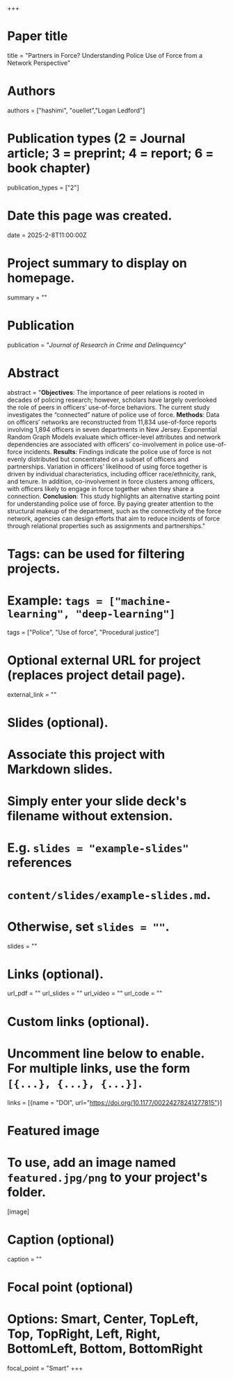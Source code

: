 +++
# Paper title
title = "Partners in Force? Understanding Police Use of Force from a Network Perspective"

# Authors
authors = ["hashimi", "ouellet","Logan Ledford"]

# Publication types (2 = Journal article; 3 = preprint; 4 = report; 6 = book chapter)
publication_types = ["2"]

# Date this page was created.
date = 2025-2-8T11:00:00Z

# Project summary to display on homepage.
summary = ""

# Publication
publication = "*Journal of Research in Crime and Delinquency*"

# Abstract
abstract = "**Objectives**:
The importance of peer relations is rooted in decades of policing research; however, scholars have largely overlooked the role of peers in officers’ use-of-force behaviors. The current study investigates the “connected” nature of police use of force.
**Methods**:
Data on officers’ networks are reconstructed from 11,834 use-of-force reports involving 1,894 officers in seven departments in New Jersey. Exponential Random Graph Models evaluate which officer-level attributes and network dependencies are associated with officers’ co-involvement in police use-of-force incidents.
**Results**:
Findings indicate the police use of force is not evenly distributed but concentrated on a subset of officers and partnerships. Variation in officers’ likelihood of using force together is driven by individual characteristics, including officer race/ethnicity, rank, and tenure. In addition, co-involvement in force clusters among officers, with officers likely to engage in force together when they share a connection.
**Conclusion**:
This study highlights an alternative starting point for understanding police use of force. By paying greater attention to the structural makeup of the department, such as the connectivity of the force network, agencies can design efforts that aim to reduce incidents of force through relational properties such as assignments and partnerships."

# Tags: can be used for filtering projects.
# Example: `tags = ["machine-learning", "deep-learning"]`
tags = ["Police", "Use of force", "Procedural justice"]

# Optional external URL for project (replaces project detail page).
external_link = ""

# Slides (optional).
#   Associate this project with Markdown slides.
#   Simply enter your slide deck's filename without extension.
#   E.g. `slides = "example-slides"` references 
#   `content/slides/example-slides.md`.
#   Otherwise, set `slides = ""`.
slides = ""

# Links (optional).
url_pdf = ""
url_slides = ""
url_video = ""
url_code = ""

# Custom links (optional).
#   Uncomment line below to enable. For multiple links, use the form `[{...}, {...}, {...}]`.
links = [{name = "DOI", url="https://doi.org/10.1177/00224278241277815"}]

# Featured image
# To use, add an image named `featured.jpg/png` to your project's folder. 
[image]
  # Caption (optional)
  caption = ""
  
  # Focal point (optional)
  # Options: Smart, Center, TopLeft, Top, TopRight, Left, Right, BottomLeft, Bottom, BottomRight
  focal_point = "Smart"
+++


